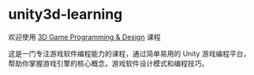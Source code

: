 # unity3d-learning

欢迎使用 [3D Game Programming & Design](https://pmlpml.github.io/unity3d-learning/) 课程

这是一门专注游戏软件编程能力的课程，通过简单易用的 Unity 游戏编程平台，帮助你掌握游戏引擎的核心概念，游戏软件设计模式和编程技巧。
